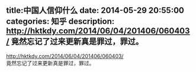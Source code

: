 title:中国人信仰什么
date: 2014-05-29   20:55:00 
categories: 知乎 
 description: http://hktkdy.com/2014/06/04/201406/060403/ 竟然忘记了过来更新真是罪过，罪过。
  --- 
 [<span class="invisible">http://</span><span class="visible">hktkdy.com/2014/06/04/2</span><span class="invisible">01406/060403/</span><span class="ellipsis"></span>](https://link.zhihu.com/?target=http%3A//hktkdy.com/2014/06/04/201406/060403/)  
竟然忘记了过来更新真是罪过，罪过。